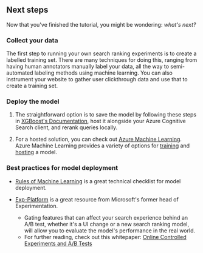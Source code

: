 ## Next steps

Now that you've finished the tutorial, you might be wondering: *what's next?*

### Collect your data

The first step to running your own search ranking experiments is to create a labelled training set. There are many techniques for doing this, ranging from having human annotators manually label your data, all the way to semi-automated labeling methods using machine learning.
You can also instrument your website to gather user clickthrough data and use that to create a training set.

### Deploy the model

1. The straightforward option is to save the model by following these steps in [XGBoost's Documentation](https://xgboost.readthedocs.io/en/latest/tutorials/saving_model.html), host it alongside your Azure Cognitive Search client, and rerank queries locally.

2. For a hosted solution, you can check out [Azure Machine Learning](https://azure.microsoft.com/services/machine-learning/). Azure Machine Learning provides a variety of options for [training](https://docs.microsoft.com/azure/machine-learning/tutorial-1st-experiment-sdk-setup) and [hosting](https://docs.microsoft.com/azure/machine-learning/how-to-deploy-existing-model) a model.

### Best practices for model deployment

- [Rules of Machine Learning](http://martin.zinkevich.org/rules_of_ml/rules_of_ml.pdf) is a great technical checklist for model deployment.

- [Exp-Platform](https://exp-platform.com/) is a great resource from Microsoft's former head of Experimentation.
	- Gating features that can affect your search experience behind an A/B test, whether it's a UI change or a new search ranking model, will allow you to evaluate the model's performance in the real world.
	- For further reading, check out this whitepaper: [Online Controlled Experiments and A/B Tests](https://exp-platform.com/Documents/2015%20Online%20Controlled%20Experiments_EncyclopediaOfMLDM.pdf)
